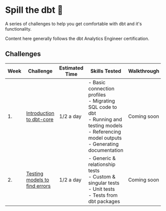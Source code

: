 # Spill the dbt :tea:

A series of challenges to help you get comfortable with dbt and it's functionality. 

Content here generally follows the dbt Analytics Engineer certification.


## Challenges

| Week | Challenge         | Estimated Time                                    | Skills Tested | Walkthrough                                             | Solutions                                                |
|----- |-----------------------|------------------------------------------------------|-------|---------------------------------------------------------|----------------------------------------------------------|
| 1. | [Introduction to dbt-core](https://github.com/wjsutton/spill_the_dbt/blob/solutions/tasks/challenge_01.md) | 1/2 a day      | - Basic connection profiles<br>- Migrating SQL code to dbt<br>- Running and testing models<br>- Referencing model outputs<br>- Generating documentation | Coming soon | [Solution](https://github.com/wjsutton/spill_the_dbt/tree/solutions/challenge_01) |
| 2. | [Testing models to find errors](https://github.com/wjsutton/spill_the_dbt/blob/solutions/tasks/challenge_02.md) | 1/2 a day        | - Generic & relationship tests<br>- Custom & singular tests<br>- Unit tests<br>- Tests from dbt packages | Coming soon| [Solution](https://github.com/wjsutton/spill_the_dbt/tree/solutions/challenge_02)
